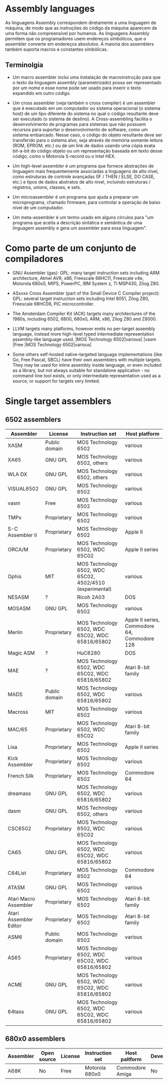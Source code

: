 # Assembly languages

As linguagens Assembly correspondem diretamente a uma linguagem de máquina, de modo que as instruções do código da máquina aparecem de uma forma não compreensível por humanos. As linguagens Assembly permitem que os programadores usem endereços simbólicos, que o assembler converte em endereços absolutos. A maioria dos assemblers também suporta macros e constantes simbólicas.

## Terminolgia

- Um macro assembler inclui uma instalação de macroinstrução para que o texto da linguagem assembly (parametrizado) possa ser representado por um nome e esse nome pode ser usado para inserir o texto expandido em outro código.

- Um cross assembler (veja também o cross compiler) é um assembler que é executado em um computador ou sistema operacional (o sistema host) de um tipo diferente do sistema no qual o código resultante deve ser executado (o sistema de destino). A Cross-assembling facilita o desenvolvimento de programas para sistemas que não possuem recursos para suportar o desenvolvimento de software, como um sistema embarcado. Nesse caso, o código do objeto resultante deve ser transferido para o sistema alvo, seja através de memória somente leitura (ROM, EPROM, etc.) ou de um link de dados usando uma cópia exata bit-a-bit do código objeto ou um representação baseada em texto desse código, como o Motorola S-record ou o Intel HEX.

- Um high-level assembler é um programa que fornece abstrações de linguagem mais frequentemente associadas a linguagens de alto nível, como estruturas de controle avançadas (IF / THEN / ELSE, DO CASE, etc.) e tipos de dados abstratos de alto nível, incluindo estruturas / registros, unions, classes, e sets.

- Um microassembler é um programa que ajuda a preparar um microprograma, chamado firmware, para controlar a operação de baixo nível de um computador.

- Um meta-assembler é um termo usado em alguns círculos para "um programa que aceita a descrição sintática e semântica de uma linguagem assembly e gera um assembler para essa linguagem".

# Como parte de um conjunto de compiladores

- GNU Assembler (gas): GPL: many target instruction sets including ARM architecture, Atmel AVR, x86, Freescale 68HC11, Freescale v4e, Motorola 680x0, MIPS, PowerPC, IBM System z, TI MSP430, Zilog Z80.

- ASxxxx Cross Assembler (part of the Small Device C Compiler project): GPL: several target instruction sets including Intel 8051, Zilog Z80, Freescale 68HC08, PIC microcontroller.

- The Amsterdam Compiler Kit (ACK) targets many architectures of the 1980s, including 6502, 6800, 680x0, ARM, x86, Zilog Z80 and Z8000.

- LLVM targets many platforms, however emits no per-target assembly language, instead more high-level typed intermediate representation assembly-like language used.
        |MOS Technology 6502|various|
        |vasm       |Free       |MOS Technology 6502|various|

- Some others self-hosted native-targeted language implementations (like Go, Free Pascal, SBCL) have their own assemblers with multiple targets. They may be used for inline assembly inside language, or even included as a library, but not always suitable for standalone application - no command-line tool exists, or only intermediate representation used as a source, or support for targets very limited.

# Single target assemblers

## **6502 assemblers**

| Assembler | License | Instruction set | Host platform |
|---------- | ------- | --------------- | ------------- |
|XASM       |Public domain|MOS Technology 6502|various|
|XA65       |GNU GPL    |MOS Technology 6502, others| various|
|WLA DX     |GNU GPL    |MOS Technology 6502, others|various|
|VISUAL6502|GNU GPL     |MOS Technology 6502|various|
|vasm       |Free       |MOS Technology 6502|various|
|TMPx       |Proprietary|MOS Technology 6502|various|
|S-C Assembler II|Proprietary|MOS Technology 6502|Apple II|
|ORCA/M |Proprietary|MOS Technology 6502, WDC 65C02|Apple II series|
|Ophis |MIT|MOS Technology 6502, WDC 65C02, 4502/4510 (experimental)|various|
|NESASM	|?|Ricoh 2A03|DOS|
|MOSASM|GNU GPL|MOS Technology 6502|various|
|Merlin|Proprietary|MOS Technology 6502, WDC 65C02, WDC 65816/65802|Apple II series, Commodore 64, Commodore 128|
|Magic ASM|?|HuC6280|DOS|
|MAE|?|MOS Technology 6502, WDC 65C02, WDC 65816/65802|Atari 8-bit family|
|MADS|Public domain|MOS Technology 6502, WDC 65816/65802|various|
|Macross|MIT|MOS Technology 6502|various|
|MAC/65|Proprietary|MOS Technology 6502, WDC 65C02|Atari 8-bit family|
|Lisa|Proprietary|MOS Technology 6502|Apple II series|
|Kick Assembler|Proprietary|MOS Technology 6502|various||
|French Silk|Proprietary| MOS Technology 6502  |Commodore 64|
|dreamass|GNU GPL|MOS Technology 6502, WDC 65816/65802|various|
|dasm|GNU GPL|MOS Technology 6502, others|various|
|CSC6502|Proprietary|MOS Technology 6502, WDC 65C02|various|
|CA65|GNU GPL|MOS Technology 6502, WDC 65C02, WDC 65816/65802|various|
|C64List|Proprietary|MOS Technology 6502|Commodore 64|
|ATASM|GNU GPL|MOS Technology 6502|various|
|Atari Macro Assembler|Proprietary|MOS Technology 6502|Atari 8-bit family|
|Atari Assembler Editor|Proprietary	|MOS Technology 6502|Atari 8-bit family|
|ASM6|Public domain|MOS Technology 6502|various|
|AS65|Proprietary|MOS Technology 6502, WDC 65C02, WDC 65816/65802|various|
|ACME|GNU GPL|MOS Technology 6502, WDC 65C02, WDC 65816/65802|various|
|64tass|GNU GPL|MOS Technology 6502, WDC 65C02, WDC 65816/65802|various|

## **680x0 assemblers**

|Assembler|Open source|License|Instruction set| Host paltform| Developmentactive|
|-------- | --------- | ----- | ------------- | ------------ | ---------------- |
|A68K|No|Free|Motorola 680x0|Commodore Amiga|No|
